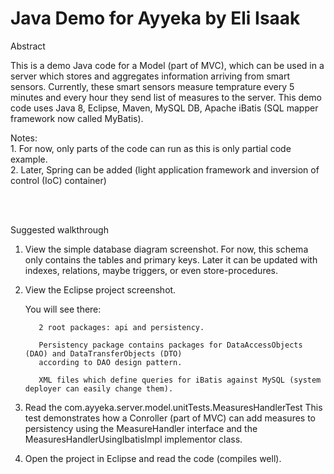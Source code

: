 # Java Demo for Ayyeka by Eli Isaak

Abstract

   This is a demo Java code for a Model (part of MVC), which can be used in a server which
   stores and aggregates information arriving from smart sensors.
   Currently, these smart sensors measure temprature every 5 minutes and every hour they
   send list of measures to the server.
   This demo code uses Java 8, Eclipse, Maven, MySQL DB, Apache iBatis (SQL mapper framework now called MyBatis).

   Notes:
   <br/>
      1. For now, only parts of the code can run as this is only partial code example.
   <br/>
      2. Later, Spring can be added (light application framework and inversion of control (IoC) container)      
   <br/>

<br/>

Suggested walkthrough

   1. View the simple database diagram screenshot.
        For now, this schema only contains the tables and primary keys.
        Later it can be updated with indexes, relations, maybe triggers, or even store-procedures.      

   2. View the Eclipse project screenshot.
         
         You will see there:  
             
             2 root packages: api and persistency.
             
             Persistency package contains packages for DataAccessObjects (DAO) and DataTransferObjects (DTO)
             according to DAO design pattern.
             
             XML files which define queries for iBatis against MySQL (system deployer can easily change them). 
                                         
   3. Read the com.ayyeka.server.model.unitTests.MeasuresHandlerTest
      This test demonstrates how a Conroller (part of MVC) can add measures to persistency using
      the MeasureHandler interface and the MeasuresHandlerUsingIbatisImpl implementor class. 
 
   4. Open the project in Eclipse and read the code (compiles well).       




